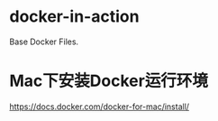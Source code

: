 # docker-in-action
Base Docker Files.

# Mac下安装Docker运行环境
https://docs.docker.com/docker-for-mac/install/
